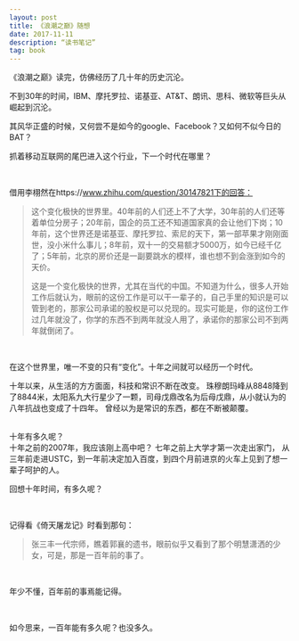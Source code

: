 ```yaml
---
layout: post
title: 《浪潮之巅》随想
date: 2017-11-11
description: “读书笔记”
tag: book
---   
```


《浪潮之巅》读完，仿佛经历了几十年的历史沉沦。

不到30年的时间，IBM、摩托罗拉、诺基亚、AT&T、朗讯、思科、微软等巨头从崛起到沉沦。

其风华正盛的时候，又何尝不是如今的google、Facebook？又如何不似今日的BAT？

抓着移动互联网的尾巴进入这个行业，下一个时代在哪里？

<br/>

借用李栩然在https://www.zhihu.com/question/30147821下的回答：


>这个变化极快的世界里。40年前的人们还上不了大学，30年前的人们还等着单位分房子；20年前，国企的员工还不知道国家真的会让他们下岗；10年前，这个世界还是诺基亚、摩托罗拉、索尼的天下，第一部苹果才刚刚面世，没小米什么事儿；8年前，双十一的交易额才5000万，如今已经千亿了；5年前，北京的房价还是一副要跳水的模样，谁也想不到会涨到如今的天价。
>
>这是一个变化极快的世界，尤其在当代的中国。不知道为什么，很多人开始工作后就认为，眼前的这份工作是可以干一辈子的，自己手里的知识是可以管到老的，那家公司承诺的股权是可以兑现的。现实可能是，你的这份工作过几年就没了，你学的东西不到两年就没人用了，承诺你的那家公司不到两年就倒闭了。

<br/>

在这个世界里，唯一不变的只有“变化”。十年之间就可以经历一个时代。

十年以来，从生活的方方面面，科技和常识不断在改变。
珠穆朗玛峰从8848降到了8844米，太阳系九大行星少了一颗，司母戊鼎改名为后母戊鼎，从小就认为的八年抗战也变成了十四年。
曾经以为是常识的东西，都在不断被颠覆。

<br/>
十年有多久呢？

<br/>
十年之前的2007年，我应该刚上高中吧？
七年之前上大学才第一次走出家门，
从三年前走进USTC，到一年前决定加入百度，到四个月前进京的火车上见到了想一辈子呵护的人。

<br/>

回想十年时间，有多久呢？

<br/>

记得看《倚天屠龙记》时看到那句：

>张三丰一代宗师，瞧着郭襄的遗书，眼前似乎又看到了那个明慧潇洒的少女，可是，那是一百年前的事了。

<br/>

年少不懂，百年前的事焉能记得。

<br/>

如今思来，一百年能有多久呢？也没多久。




